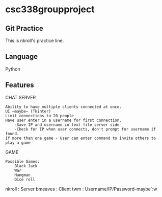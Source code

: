 # csc338groupproject

Git Practice
---------------------------------------
This is nkroll's practice line.



Language
----------------------------------------
Python

Features
----------------------------------------

CHAT SERVER
    
    Ability to have multiple clients connected at once.
    UI ~maybe~ (Tkinter)
    Limit connections to 20 people
    Have user enter in a username for first connection.
        -Save IP and username in text file server side
        -Check for IP when user connects, don't prompt for username if found.
    If more than one game - User can enter command to invite others to play a game

GAME

    Possible Games:
        Black Jack
        War
        Hangman
        Dice roll


nkroll  : Server
bmeaves : Client
twm     : Username/IP/Password-maybe`:w


